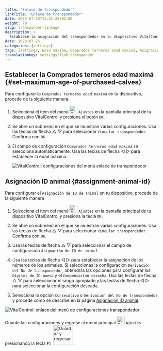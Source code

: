 ```yaml
---
title: "Enlace de transpondedor"
linkTitle: "Enlace de transpondedor"
date: 2023-07-28T13:25:28+02:00
weight: 70
slug: transponder-linkage
description: >
  Establece la asignación del transpondedor en tu dispositivo VitalControl.
date: 2023-07-26
categories: [settings]
tags: [settings, Edad máxima, Comprados terneros edad maximá, Asignación ID animal]
translationKey: settings/link-transponder
---
```

## Establecer la Comprados terneros edad maximá {#set-maximum-age-of-purchased-calves}
Para configurar la `Comprados terneros edad maximá` en tu dispositivo, procede de la siguiente manera.

1. Selecciona el ítem del menú <img src="/icons/gear.svg" width="25" align="bottom" alt="Configuraciones" /> `Ajustes` en la pantalla principal de tu dispositivo VitalControl y presiona el botón `OK`.

2. Se abre un submenú en el que se muestran varias configuraciones. Usa las teclas de flecha △ ▽ para seleccionar `Vincular transpondedor`. Confirma con `OK`.

3. El campo de configuración `Comprados terneros edad maximá` se selecciona automáticamente. Usa las teclas de flecha ◁ ▷ para establecer la edad máxima.

    ![VitalControl: configuraciones del menú enlace de transpondedor](../images/maximumage.png "Comprados terneros edad maximá")

## Asignación ID animal {#assignment-animal-id}

Para configurar el `Asignación de ID de animal` en tu dispositivo, procede de la siguiente manera.

1. Selecciona el ítem del menú <img src="/icons/gear.svg" width="25" align="bottom" alt="Configuraciones" /> `Ajustes` en la pantalla principal de tu dispositivo VitalControl y presiona la tecla `OK`.

2. Se abre un submenú en el que se muestran varias configuraciones. Usa las teclas de flecha △ ▽ para seleccionar `Vincular transpondedor`. Confirma con `OK`.

3. Usa las teclas de flecha △ ▽ para seleccionar el campo de configuración `Asignación de ID de animal`.

4. Usa las teclas de flecha ◁ ▷ para establecer la asignación de los números de los animales. Si seleccionas la configuración `Derivación del No de transpondedor`, obtendrás las opciones para configurar los `Dígitos de ID nueva` y el `Compensación derecha`. Usa las teclas de flecha △ ▽ para seleccionar el rango apropiado y las teclas de flecha ◁ ▷ para seleccionar la configuración deseada.

5. Selecciona la opción `Consecutivo` o `Derivación del No de transpondedor` y procede como se describe en la página [Asignación ID animal](../animal-registration/#assignment-animal-id).

![VitalControl: enlace del menú de configuraciones transpondedor](../images/assignmentanimalid.png "Asignación de ID de animal")

Guarde las configuraciones y regrese al menú principal <img src="/icons/gear.svg" width="25" align="bottom" alt="Configuraciones" /> `Ajustes` presionando la tecla `F1` &nbsp;<img src="/icons/footer/save_exit.svg" width="65" align="bottom" alt="Guardar y regresar" />&nbsp;.
